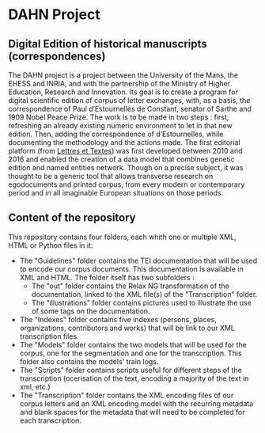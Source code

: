 # DAHN Project

## Digital Edition of historical manuscripts (correspondences)

The DAHN project is a project between the University of the Mans, the EHESS and INRIA, and with the partnership of the Ministry
                        of Higher Education, Research and Innovation. Its goal is to create a program for digital scientific edition of corpus of
                        letter exchanges, with, as a basis, the correspondence of Paul d’Estournelles de Constant, senator of Sarthe and 1909 Nobel
                        Peace Prize. The work is to be made in two steps : first, refreshing an already existing numeric environment to let in that
                        new edition. Then, adding the correspondence of d’Estournelles, while documenting the methodology and the actions made. The
                        first editorial platform (from [Lettres et Textes](https://www.berliner-intellektuelle.eu)) was first
                        developed between 2010 and 2016 and enabled the creation of a data model that combines genetic edition and named entities
                        network. Though on a precise subject, it was thought to be a generic tool that allows transverse research on egodocuments and
                        printed corpus, from every modern or contemporary period and in all imaginable European situations on those periods.

## Content of the repository

This repository contains four folders, each whith one or multiple XML, HTML or Python files in it:


- The "Guidelines" folder contains the TEI documentation that will be used to encode our corpus documents. This documentation is available in XML and HTML. The folder itself has two subfolders :
  - The "out" folder contains the Relax NG transformation of the documentation, linked to the XML file(s) of the "Transcription" folder.
  - The "illustrations" folder contains pictures used to illustrate the use of some tags on the documentation. 
- The "Indexes" folder contains five indexes (persons, places, organizations, contributors and works) that will be link to our XML transcription files.
- The "Models" folder contains the two models that will be used for the corpus, one for the segmentation and one for the transcription. This folder also contains the models' train logs.
- The "Scripts" folder contains scripts useful for different steps of the transcription (ocerisation of the text, encoding a majority of the text in xml, etc.)
- The "Transcription" folder contains the XML encoding files of our corpus letters and an XML encoding model with the recurring metadata and blank spaces for the metadata that will need to be completed for each transcription.

